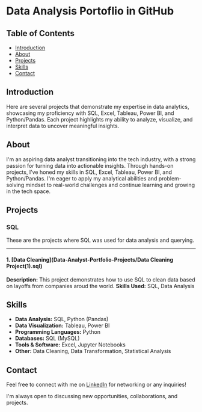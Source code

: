 # Data Analysis Portoflio in GitHub

## Table of Contents

- [Introduction](#introduction)
- [About](#about)
- [Projects](#projects)
- [Skills](#skills)
- [Contact](#contact)

## Introduction

Here are several projects that demonstrate my expertise in data analytics, showcasing my proficiency with SQL, Excel, Tableau, Power BI, and Python/Pandas. Each project highlights my ability to analyze, visualize, and interpret data to uncover meaningful insights.

## About 

I'm an aspiring data analyst transitioning into the tech industry, with a strong passion for turning data into actionable insights. Through hands-on projects, I’ve honed my skills in SQL, Excel, Tableau, Power BI, and Python/Pandas. I'm eager to apply my analytical abilities and problem-solving mindset to real-world challenges and continue learning and growing in the tech space.

## Projects 

### SQL 
These are the projects where SQL was used for data analysis and querying.

---

#### 1. [Data Cleaning](Data-Analyst-Portfolio-Projects/Data Cleaning Project(1).sql)
**Description:**
This project demonstrates how to use SQL to clean data based on layoffs from companies aroud the world.
**Skills Used:** SQL, Data Analysis


## Skills

- **Data Analysis:** SQL, Python (Pandas)
- **Data Visualization:** Tableau, Power BI
- **Programming Languages:** Python
- **Databases:** SQL (MySQL)
- **Tools & Software:** Excel, Jupyter Notebooks
- **Other:** Data Cleaning, Data Transformation, Statistical Analysis

## Contact 

Feel free to connect with me on [LinkedIn](https://www.linkedin.com/in/taylerchambers/) for networking or any inquiries!

I'm always open to discussing new opportunities, collaborations, and projects.
